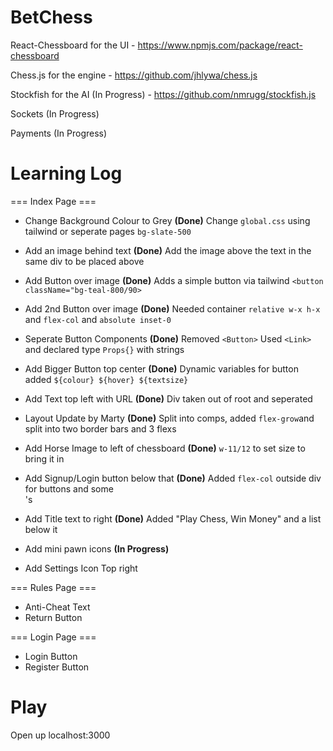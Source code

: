 # BetChess


React-Chessboard for the UI - https://www.npmjs.com/package/react-chessboard

Chess.js for the engine - https://github.com/jhlywa/chess.js

Stockfish for the AI (In Progress) - https://github.com/nmrugg/stockfish.js

Sockets (In Progress)

Payments (In Progress)


# Learning Log

=== Index Page ===

- Change Background Colour to Grey **(Done)** Change `global.css` using tailwind or seperate pages `bg-slate-500`
- Add an image behind text **(Done)** Add the image above the text in the same div to be placed above
- Add Button over image **(Done)** Adds a simple button via tailwind `<button className="bg-teal-800/90>`
- Add 2nd Button over image **(Done)** Needed container `relative w-x h-x` and `flex-col` and `absolute inset-0`
- Seperate Button Components **(Done)** Removed `<Button>` Used `<Link>` and declared type `Props{}` with strings
- Add Bigger Button top center **(Done)** Dynamic variables for button added `${colour} ${hover} ${textsize}`
- Add Text top left with URL **(Done)** Div taken out of root and seperated 
- Layout Update by Marty **(Done)** Split into comps, added `flex-grow`and split into two border bars and 3 flexs
- Add Horse Image to left of chessboard **(Done)** `w-11/12` to set size to bring it in
- Add Signup/Login button below that **(Done)** Added `flex-col` outside div for buttons and some <br>'s 
- Add Title text to right **(Done)** Added "Play Chess, Win Money" and a list below it
- Add mini pawn icons **(In Progress)**

- Add Settings Icon Top right


=== Rules Page === 

- Anti-Cheat Text
- Return Button

=== Login Page === 

- Login Button
- Register Button




# Play

Open up localhost:3000

